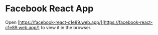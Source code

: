 # Facebook React App

Open [https://facebook-react-c1e89.web.app/](https://facebook-react-c1e89.web.app/) to view it in the browser.
